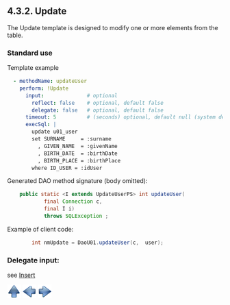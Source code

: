 ## 4.3.2. Update

The Update template is designed to modify one or more elements from the table.

### Standard use

Template example

~~~yaml
  - methodName: updateUser
    perform: !Update
      input:              # optional
        reflect: false    # optional, default false
        delegate: false   # optional, default false
      timeout: 5          # (seconds) optional, default null (system default)
      execSql: |
        update u01_user
        set SURNAME     = :surname
          , GIVEN_NAME  = :givenName
          , BIRTH_DATE  = :birthDate
          , BIRTH_PLACE = :birthPlace
        where ID_USER = :idUser
~~~

Generated DAO method signature (body omitted):

~~~java
    public static <I extends UpdateUserPS> int updateUser(
            final Connection c,
            final I i)
            throws SQLException ;
~~~

Example of client code:

~~~java
        int nmUpdate = DaoU01.updateUser(c,  user);
~~~

### Delegate input:

see [Insert](insert.md#delegate-input)

[![Up](go-up.png)](ConfigYaml.md) [![Next](go-previous.png)](insert.md) [![Next](go-next.png)](delete.md)